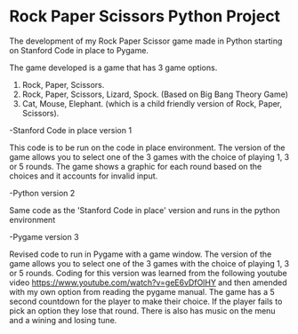 # Rock Paper Scissors Python Project
The development of my Rock Paper Scissor game made in Python starting on Stanford Code in place to Pygame.

The game developed is a game that has 3 game options. 
1) Rock, Paper, Scissors.
2) Rock, Paper, Scissors, Lizard, Spock. (Based on Big Bang Theory Game)
3) Cat, Mouse, Elephant. (which is a child friendly version of Rock, Paper, Scissors).

-Stanford Code in place version 1

This code is to be run on the code in place environment.
The version of the game allows you to select one of the 3 games with the choice of playing 1, 3 or 5 rounds.
The game shows a graphic for each round based on the choices and it accounts for invalid input.

-Python version 2

Same code as the 'Stanford Code in place' version and runs in the python environment

-Pygame version 3

Revised code to run in Pygame with a game window. 
The version of the game allows you to select one of the 3 games with the choice of playing 1, 3 or 5 rounds.
Coding for this version was learned from the following youtube video https://www.youtube.com/watch?v=geE6vDfOlHY and then amended with my own option from reading the pygame manual.
The game has a 5 second countdown for the player to make their choice. If the player fails to pick an option they lose that round. There is also has music on the menu and a wining and losing tune.



